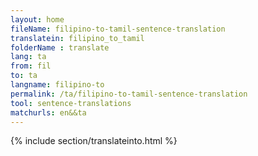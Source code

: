 ```yaml
---
layout: home
fileName: filipino-to-tamil-sentence-translation
translatein: filipino_to_tamil
folderName : translate
lang: ta
from: fil
to: ta
langname: filipino-to
permalink: /ta/filipino-to-tamil-sentence-translation
tool: sentence-translations
matchurls: en&&ta
---
```

{% include section/translateinto.html %}
